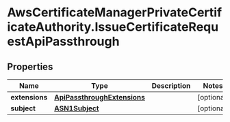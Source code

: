 # AwsCertificateManagerPrivateCertificateAuthority.IssueCertificateRequestApiPassthrough

## Properties

Name | Type | Description | Notes
------------ | ------------- | ------------- | -------------
**extensions** | [**ApiPassthroughExtensions**](ApiPassthroughExtensions.md) |  | [optional] 
**subject** | [**ASN1Subject**](ASN1Subject.md) |  | [optional] 


